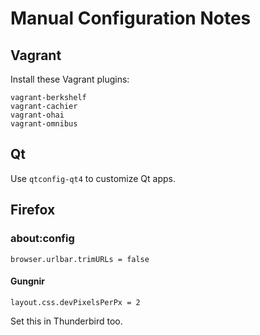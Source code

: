 # Manual Configuration Notes

## Vagrant

Install these Vagrant plugins:

```
vagrant-berkshelf
vagrant-cachier
vagrant-ohai
vagrant-omnibus
```

## Qt

Use `qtconfig-qt4` to customize Qt apps.

## Firefox

### about:config

```
browser.urlbar.trimURLs = false
```

#### Gungnir

```
layout.css.devPixelsPerPx = 2
```

Set this in Thunderbird too.
